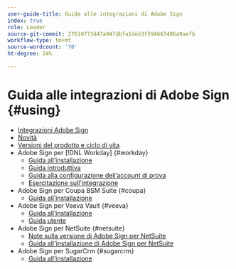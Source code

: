 ```yaml
---
user-guide-title: Guida alle integrazioni di Adobe Sign
index: true
role: Leader
source-git-commit: 27610773d47a947dbfa1deb3f594667406a9aefb
workflow-type: tm+mt
source-wordcount: '70'
ht-degree: 24%

---
```



# Guida alle integrazioni di Adobe Sign {#using}

+ [Integrazioni Adobe Sign](home.md)
+ [Novità](whats-new.md)
+ [Versioni del prodotto e ciclo di vita](versions.md)
+ Adobe Sign per [!DNL Workday] {#workday}
   + [Guida all’installazione](workday/install.md)
   + [Guida introduttiva](workday/quick-start.md)
   + [Guida alla configurazione dell’account di prova](workday/trial-install.md)
   + [Esercitazione sull&#39;integrazione](workday/tutorial-video.md)
+ Adobe Sign per Coupa BSM Suite {#coupa}
   + [Guida all’installazione](coupa/install.md)
+ Adobe Sign per Veeva Vault {#veeva}
   + [Guida all’installazione](veeva/install.md)
   + [Guida utente](veeva/user.md)
+ Adobe Sign per NetSuite {#netsuite}
   + [Note sulla versione di Adobe Sign per NetSuite](netsuite/release-notes.md)
   + [Guida all&#39;installazione di Adobe Sign per NetSuite](netsuite/install.md)
+ Adobe Sign per SugarCrm {#sugarcrm}
   + [Guida all’installazione](sugarcrm/install.md)

